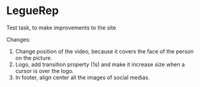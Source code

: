 # LegueRep
Test task, to make improvements to the site

Changes:

1) Change position of the video, because it covers the face of the person on the picture.
2) Logo, add transition property (1s) and make it increase size when a cursor is over the logo.
3) In footer, align center all the images of social medias.